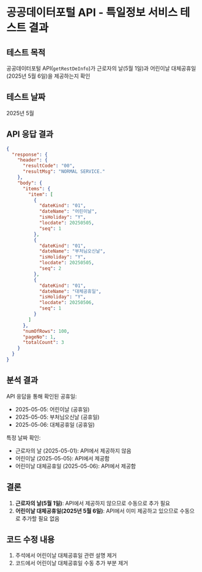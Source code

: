 # 공공데이터포털 API - 특일정보 서비스 테스트 결과

## 테스트 목적
공공데이터포털 API(`getRestDeInfo`)가 근로자의 날(5월 1일)과 어린이날 대체공휴일(2025년 5월 6일)을 제공하는지 확인

## 테스트 날짜
2025년 5월

## API 응답 결과
```json
{
  "response": {
    "header": {
      "resultCode": "00",
      "resultMsg": "NORMAL SERVICE."
    },
    "body": {
      "items": {
        "item": [
          {
            "dateKind": "01",
            "dateName": "어린이날",
            "isHoliday": "Y",
            "locdate": 20250505,
            "seq": 1
          },
          {
            "dateKind": "01",
            "dateName": "부처님오신날",
            "isHoliday": "Y",
            "locdate": 20250505,
            "seq": 2
          },
          {
            "dateKind": "01",
            "dateName": "대체공휴일",
            "isHoliday": "Y",
            "locdate": 20250506,
            "seq": 1
          }
        ]
      },
      "numOfRows": 100,
      "pageNo": 1,
      "totalCount": 3
    }
  }
}
```

## 분석 결과

API 응답을 통해 확인된 공휴일:
- 2025-05-05: 어린이날 (공휴일)
- 2025-05-05: 부처님오신날 (공휴일)
- 2025-05-06: 대체공휴일 (공휴일)

특정 날짜 확인:
- 근로자의 날 (2025-05-01): API에서 제공하지 않음
- 어린이날 (2025-05-05): API에서 제공함
- 어린이날 대체공휴일 (2025-05-06): API에서 제공함

## 결론

1. **근로자의 날(5월 1일)**: API에서 제공하지 않으므로 수동으로 추가 필요
2. **어린이날 대체공휴일(2025년 5월 6일)**: API에서 이미 제공하고 있으므로 수동으로 추가할 필요 없음

## 코드 수정 내용

1. 주석에서 어린이날 대체공휴일 관련 설명 제거
2. 코드에서 어린이날 대체공휴일 수동 추가 부분 제거
